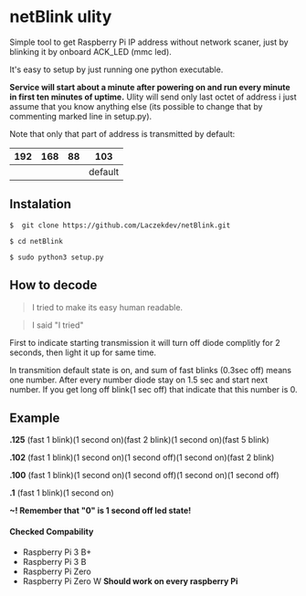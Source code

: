 # netBlink ulity
Simple tool to get Raspberry Pi IP address without network scaner, just by blinking it by onboard ACK_LED (mmc led).

It's easy to setup by just running one python executable. 

**Service will start about a minute after powering on and run every minute in first ten minutes of uptime.** Ulity will send only last octet of address i just assume that you know anything else (its possible to change that by commenting marked line in setup.py).


Note that only that part of address is transmitted by default:

|  192 |  168 |  88 |103  |
| ------------ | ------------ | ------------ | ------------ |
|   |   |   | default





## Instalation

`$  git clone https://github.com/Laczekdev/netBlink.git`

`$ cd netBlink`

`$ sudo python3 setup.py`

## How to decode 
> I tried to make its easy human readable.

> I said "I tried"

First to indicate starting transmission it will turn off diode complitly for 2 seconds, then light it up for same time. 

In transmition default state is on, and sum of fast blinks (0.3sec off) means one number. After every number diode stay on 1.5 sec and start next number.  If you get long off blink(1 sec off) that indicate that this number is 0.

## Example 

**.125** (fast 1 blink)(1 second on)(fast 2 blink)(1 second on)(fast 5 blink)

**.102** (fast 1 blink)(1 second on)(1 second off)(1 second on)(fast 2 blink)

**.100** (fast 1 blink)(1 second on)(1 second off)(1 second on)(1 second off)

**.1** (fast 1 blink)(1 second on)

**~! Remember that "0" is 1 second off led state!**


#### Checked Compability
- Raspberry Pi 3 B+
- Raspberry Pi 3 B
- Raspberry Pi Zero
- Raspberry Pi Zero W
**Should work on every raspberry Pi**

